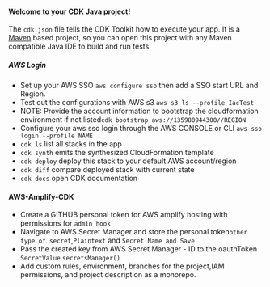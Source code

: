 #### Welcome to your CDK Java project!
The `cdk.json` file tells the CDK Toolkit how to execute your app.
It is a [Maven](https://maven.apache.org/) based project, so you can open this project with any Maven compatible Java IDE to 
build and run tests.
##### AWS Login
- Set up your AWS SSO `aws configure sso` then add a SSO start URL and Region.
- Test out the configurations with AWS s3 `aws s3 ls --profile IacTest`
- NOTE: Provide the account information to bootstrap the cloudformation environment if not listed`cdk bootstrap aws://135980944300//REGION`
- Configure your aws sso login through the AWS CONSOLE or CLI `aws sso login --profile NAME`
- `cdk ls` list all stacks in the app
- `cdk synth` emits the synthesized CloudFormation template
- `cdk deploy` deploy this stack to your default AWS account/region
- `cdk diff` compare deployed stack with current state
- `cdk docs` open CDK documentation
#### AWS-Amplify-CDK
- Create a GITHUB personal token for AWS amplify hosting with permissions for `admin hook`
- Navigate to AWS Secret Manager and store the personal token`other type of secret`,`Plaintext` and `Secret Name and Save`
- Pass the created key from AWS Secret Manager - ID to the oauthToken `SecretValue`.`secretsManager()`
- Add custom rules, environment, branches for the project,IAM permissions, and project description as a monorepo.